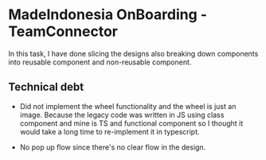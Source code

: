 # MadeIndonesia OnBoarding - TeamConnector

In this task, I have done slicing the designs also breaking down components into reusable component and non-reusable component.

## Technical debt

- Did not implement the wheel functionality and the wheel is just an image. Because the legacy code was written in JS using class component and mine is TS and functional component so I thought it would take a long time to re-implement it in typescript.

- No pop up flow since there's no clear flow in the design.

